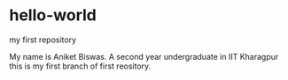 # hello-world
my first repository

My name is Aniket Biswas.
A second year undergraduate in IIT Kharagpur
this is my first branch of first reository.
